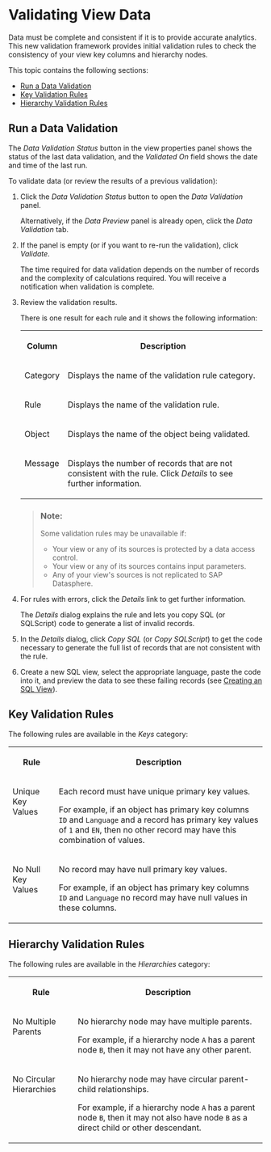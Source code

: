 <!-- loioed4063dc7f53436d806ea48f2fd3949a -->

# Validating View Data

Data must be complete and consistent if it is to provide accurate analytics. This new validation framework provides initial validation rules to check the consistency of your view key columns and hierarchy nodes.

This topic contains the following sections:

-   [Run a Data Validation](validating-view-data-ed4063d.md#loioed4063dc7f53436d806ea48f2fd3949a__section_intro)
-   [Key Validation Rules](validating-view-data-ed4063d.md#loioed4063dc7f53436d806ea48f2fd3949a__section_keys)
-   [Hierarchy Validation Rules](validating-view-data-ed4063d.md#loioed4063dc7f53436d806ea48f2fd3949a__section_hierarchies)



<a name="loioed4063dc7f53436d806ea48f2fd3949a__section_intro"/>

## Run a Data Validation

The *Data Validation Status* button in the view properties panel shows the status of the last data validation, and the *Validated On* field shows the date and time of the last run.

To validate data \(or review the results of a previous validation\):

1.  Click the *Data Validation Status* button to open the *Data Validation* panel.

    Alternatively, if the *Data Preview* panel is already open, click the *Data Validation* tab.

2.  If the panel is empty \(or if you want to re-run the validation\), click *Validate*.

    The time required for data validation depends on the number of records and the complexity of calculations required. You will receive a notification when validation is complete.

3.  Review the validation results.

    There is one result for each rule and it shows the following information:


    <table>
    <tr>
    <th valign="top">

    Column
    
    </th>
    <th valign="top">

    Description
    
    </th>
    </tr>
    <tr>
    <td valign="top">
    
    Category
    
    </td>
    <td valign="top">
    
    Displays the name of the validation rule category.
    
    </td>
    </tr>
    <tr>
    <td valign="top">
    
    Rule
    
    </td>
    <td valign="top">
    
    Displays the name of the validation rule.
    
    </td>
    </tr>
    <tr>
    <td valign="top">
    
    Object
    
    </td>
    <td valign="top">
    
    Displays the name of the object being validated.
    
    </td>
    </tr>
    <tr>
    <td valign="top">
    
    Message
    
    </td>
    <td valign="top">
    
    Displays the number of records that are not consistent with the rule. Click *Details* to see further information.
    
    </td>
    </tr>
    </table>
    
    > ### Note:  
    > Some validation rules may be unavailable if:
    > 
    > -   Your view or any of its sources is protected by a data access control.
    > -   Your view or any of its sources contains input parameters.
    > -   Any of your view's sources is not replicated to SAP Datasphere.

4.  For rules with errors, click the *Details* link to get further information.

    The *Details* dialog explains the rule and lets you copy SQL \(or SQLScript\) code to generate a list of invalid records.

5.  In the *Details* dialog, click *Copy SQL* \(or *Copy SQLScript*\) to get the code necessary to generate the full list of records that are not consistent with the rule.
6.  Create a new SQL view, select the appropriate language, paste the code into it, and preview the data to see these failing records \(see [Creating an SQL View](creating-an-sql-view-81920e4.md)\).



<a name="loioed4063dc7f53436d806ea48f2fd3949a__section_keys"/>

## Key Validation Rules

The following rules are available in the *Keys* category:


<table>
<tr>
<th valign="top">

Rule

</th>
<th valign="top">

Description

</th>
</tr>
<tr>
<td valign="top">

Unique Key Values

</td>
<td valign="top">

Each record must have unique primary key values.

For example, if an object has primary key columns `ID` and `Language` and a record has primary key values of `1` and `EN`, then no other record may have this combination of values.

</td>
</tr>
<tr>
<td valign="top">

No Null Key Values

</td>
<td valign="top">

No record may have null primary key values.

For example, if an object has primary key columns `ID` and `Language` no record may have null values in these columns.

</td>
</tr>
</table>



<a name="loioed4063dc7f53436d806ea48f2fd3949a__section_hierarchies"/>

## Hierarchy Validation Rules

The following rules are available in the *Hierarchies* category:


<table>
<tr>
<th valign="top">

Rule

</th>
<th valign="top">

Description

</th>
</tr>
<tr>
<td valign="top">

No Multiple Parents

</td>
<td valign="top">

No hierarchy node may have multiple parents.

For example, if a hierarchy node `A` has a parent node `B`, then it may not have any other parent.

</td>
</tr>
<tr>
<td valign="top">

No Circular Hierarchies

</td>
<td valign="top">

No hierarchy node may have circular parent-child relationships.

For example, if a hierarchy node `A` has a parent node `B`, then it may not also have node `B` as a direct child or other descendant.

</td>
</tr>
</table>

